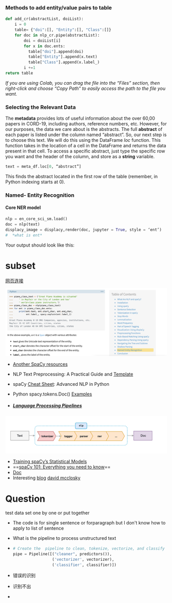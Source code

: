 ### Methods to add entity/value pairs to table

```python
def add_cr(abstractList, doiList):
    i = 0
    table= {"doi":[], "Entity":[], "Class":[]}
    for doc in nlp_cr.pipe(abstractList):
        doi = doiList[i]
        for x in doc.ents:
          table["doi"].append(doi)
          table["Entity"].append(x.text)
          table["Class"].append(x.label_)
        i +=1
return table
```

*If you are using Colab, you can drag the file into the “Files” section, then right-click and choose “Copy Path” to easily access the path to the file you want.*

### Selecting the Relevant Data

The **metadata** provides lots of useful information about the over 60,00 papers in CORD-19, including authors, reference numbers, etc. However, for our purposes, the data we care about is the abstracts. The full **abstract** of each paper is listed under the column named “abstract”. So, our next step is to choose this text. We will do this using the DataFrame *loc* function. This function takes in the location of a cell in the DataFrame and returns the data present in that cell. To access a specific abstract, just type the specific row you want and the header of the column, and store as a **string** variable.

```python 
text = meta_df.loc[0, “abstract”]
```

This finds the abstract located in the first row of the table (remember, in Python indexing starts at 0). 

### Named- Entity Recognition

#### Core NER model 

```python
nlp = en_core_sci_sm.load()
doc = nlp(text)
displacy_image = displacy,render(doc, jupyter = True, style = ‘ent’)
#  *what is ent*
```

Your output should look like this:

#### 



# subset
[网页连接](https://realpython.com/natural-language-processing-spacy-python/#named-entity-recognition)

<img src="${image}.assets/image-20200920234138301.png" alt="image-20200920234138301" style="zoom:50%;" />

- [Another SpaCy resources](https://www.analyticsvidhya.com/blog/2017/0) 

- NLP Text Preprocessing: A Practical Guide and [Template](https://towardsdatascience.com/nlp-text-preprocessing-a-practical-guide-and-template-d80874676e79)

- spaCy [Cheat Sheet](https://www.datacamp.com/community/blog/spacy-cheatsheet): Advanced NLP in Python

- Python spacy.tokens.Doc() [Examples](https://www.programcreek.com/python/example/114356/spacy.tokens.Doc)

- ##### [Language Processing Pipelines](https://spacy.io/usage/processing-pipelines#_title)

<img src="${image}.assets/image-20200915172241917.png" alt="image-20200915172241917" style="zoom:50%;" />

- [Training spaCy’s Statistical Models](https://spacy.io/usage/training#_title)
- ==[spaCy 101: Everything you need to know](https://spacy.io/usage/spacy-101#_title)==
- [Doc ](https://spacy.io/api/doc#_title)
- Interesting [blog](https://nlp.stanford.edu/~mcclosky/personal.html) [david mcclosky](http://nlp.stanford.edu/~mcclosky/index.html)







# Question

test data set one by one or put together 

- The code is for single sentence or forparagraph but I don't know how to apply to list of sentence

- What is the pipeline to process unstructured text

- ```python
  # Create the  pipeline to clean, tokenize, vectorize, and classify 
  pipe = Pipeline([("cleaner", predictors()),
                   ('vectorizer', vectorizer),
                   ('classifier', classifier)])
  ```

- 错误的识别
- 识别不出
- 
